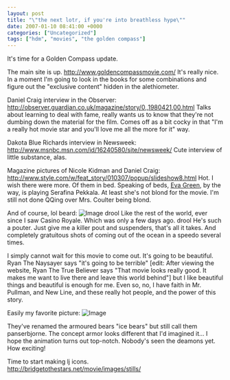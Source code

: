 ```yaml
---
layout: post
title: "\"the next lotr, if you're into breathless hype\""
date: 2007-01-10 08:41:00 +0000
categories: ["Uncategorized"]
tags: ["hdm", "movies", "the golden compass"]
---
```


It's time for a Golden Compass update.

The main site is up. http://www.goldencompassmovie.com/
It's really nice. In a moment I'm going to look in the books for some combinations and figure out the "exclusive content" hidden in the alethiometer.

Daniel Craig interview in the Observer: http://observer.guardian.co.uk/magazine/story/0,,1980421,00.html
Talks about learning to deal with fame, really wants us to know that they're not dumbing down the material for the film. Comes off as a bit cocky in that "I'm a really hot movie star and you'll love me all the more for it" way.

Dakota Blue Richards interview in Newsweek: http://www.msnbc.msn.com/id/16240580/site/newsweek/
Cute interview of little substance, alas.

Magazine pictures of Nicole Kidman and Daniel Craig: http://www.style.com/w/feat_story/010307/popup/slideshow8.html
Hot. I wish there were more. Of them in bed.
Speaking of beds, [Eva Green](http://www.imdb.com/gallery/ss/0381061/Ss/0381061/r_14444_rV4.jpg.html?hint=nm0185819), by the way, is playing Serafina Pekkala. At least she's not blond for the movie. I'm still not done QQing over Mrs. Coulter being blond.

And of course, lol beard:
![Image](http://bridgetothestars.net/movie/images/stills/image/700/presenting.jpg)
drool
Like the rest of the world, ever since I saw Casino Royale. Which was only a few days ago.
drool
He's such a pouter. Just give me a killer pout and suspenders, that's all it takes. And completely gratuitous shots of coming out of the ocean in a speedo several times.

I simply cannot wait for this movie to come out. It's going to be beautiful. Ryan The Naysayer says "it's going to be terrible" [edit: After viewing the website, Ryan The True Believer says "That movie looks really good. It makes me want to live there and leave this world behind"] but I like beautiful things and beautiful is enough for me. Even so, no, I have faith in Mr. Pullman, and New Line, and these really hot people, and the power of this story.

Easily my favorite picture:
![Image](http://bridgetothestars.net/movie/images/stills/image/700/GC_03001.jpg)

They've renamed the armoured bears "ice bears" but still call them panserbjorne. The concept armor looks different that I'd imagined it... I hope the animation turns out top-notch. Nobody's seen the deamons yet. How exciting!

Time to start making lj icons. http://bridgetothestars.net/movie/images/stills/